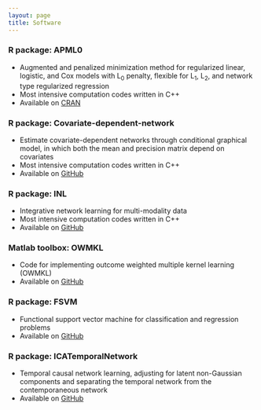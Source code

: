 ```yaml
---
layout: page
title: Software
---
```


### R package: APML0
  - Augmented and penalized minimization method for regularized linear, logistic, and Cox models with L<sub>0</sub> penalty, flexible for L<sub>1</sub>, L<sub>2</sub>, and network type regularized regression
  - Most intensive computation codes written in C++
  - Available on [CRAN](https://cran.r-project.org/web/packages/APML0/index.html)
  
  
### R package: Covariate-dependent-network
  - Estimate covariate-dependent networks through conditional graphical model, in which both the mean and precision matrix depend on covariates
  - Most intensive computation codes written in C++
  - Available on [GitHub](https://github.com/shanghongxie/Covariate-dependent-network)
  
  
### R package: INL
  - Integrative network learning for multi-modality data  
  - Most intensive computation codes written in C++
  - Available on [GitHub](https://github.com/shanghongxie/INL)


### Matlab toolbox: OWMKL
  - Code for implementing outcome weighted multiple kernel learning (OWMKL)
  - Available on [GitHub](https://github.com/shanghongxie/OWMKL)

### R package: FSVM
 - Functional support vector machine for classification and regression problems
 - Available on [GitHub](https://github.com/shanghongxie/FSVM)

### R package: ICATemporalNetwork
 - Temporal causal network learning, adjusting for latent non-Gaussian components and separating the temporal network from the contemporaneous network
 - Available on [GitHub](https://github.com/shanghongxie/ICATemporalNetwork)

		
<br/>

